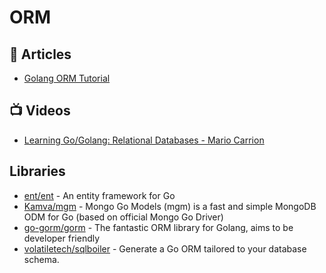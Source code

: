 # ORM

## 📕 Articles
- [Golang ORM Tutorial](https://tutorialedge.net/golang/golang-orm-tutorial/)
## 📺 Videos
- [Learning Go/Golang: Relational Databases - Mario Carrion](https://www.youtube.com/playlist?list=PL7yAAGMOat_EgwoQTvNUflrYL_4qzdB7f)

## Libraries
- [ent/ent](https://github.com/ent/ent) - An entity framework for Go
- [Kamva/mgm](https://github.com/Kamva/mgm) - Mongo Go Models (mgm) is a fast and simple MongoDB ODM for Go (based on official Mongo Go Driver)
- [go-gorm/gorm](https://github.com/go-gorm/gorm) - The fantastic ORM library for Golang, aims to be developer friendly
- [volatiletech/sqlboiler](https://github.com/volatiletech/sqlboiler) - Generate a Go ORM tailored to your database schema.